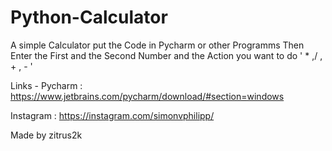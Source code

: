 # Python-Calculator

A simple  Calculator
put the Code in Pycharm or other Programms
Then Enter the First and the Second Number and the Action you want to do ' * ,/ , + , - '

Links -
Pycharm : https://www.jetbrains.com/pycharm/download/#section=windows

Instagram : https://instagram.com/simonvphilipp/

Made by zitrus2k
